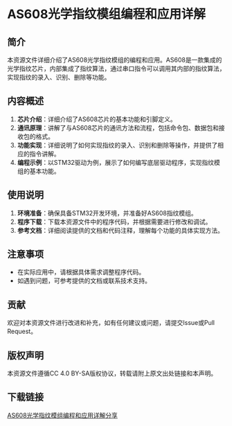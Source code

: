 # AS608光学指纹模组编程和应用详解

## 简介
本资源文件详细介绍了AS608光学指纹模组的编程和应用。AS608是一款集成的光学指纹芯片，内部集成了指纹算法，通过串口指令可以调用其内部的指纹算法，实现指纹的录入、识别、删除等功能。

## 内容概述
1. **芯片介绍**：详细介绍了AS608芯片的基本功能和引脚定义。
2. **通讯原理**：讲解了与AS608芯片的通讯方法和流程，包括命令包、数据包和接收包的格式。
3. **功能实现**：详细说明了如何实现指纹的录入、识别和删除等操作，并提供了相应的指令讲解。
4. **编程示例**：以STM32驱动为例，展示了如何编写底层驱动程序，实现指纹模组的基本功能。

## 使用说明
1. **环境准备**：确保具备STM32开发环境，并准备好AS608指纹模组。
2. **程序下载**：下载本资源文件中的程序代码，并根据需要进行修改和调试。
3. **参考文档**：详细阅读提供的文档和代码注释，理解每个功能的具体实现方法。

## 注意事项
- 在实际应用中，请根据具体需求调整程序代码。
- 如遇到问题，可参考提供的文档或联系技术支持。

## 贡献
欢迎对本资源文件进行改进和补充，如有任何建议或问题，请提交Issue或Pull Request。

## 版权声明
本资源文件遵循CC 4.0 BY-SA版权协议，转载请附上原文出处链接和本声明。

## 下载链接

[AS608光学指纹模组编程和应用详解分享](https://pan.quark.cn/s/ae0584d1b3b6)